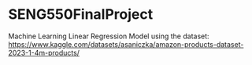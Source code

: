 # SENG550FinalProject

Machine Learning Linear Regression Model using the dataset: https://www.kaggle.com/datasets/asaniczka/amazon-products-dataset-2023-1-4m-products/
